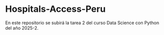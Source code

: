 # Hospitals-Access-Peru
En este repositorio se subirá la tarea 2 del curso Data Science con Python del año 2025-2.
